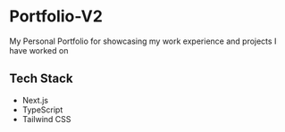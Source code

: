 # Portfolio-V2
  My Personal Portfolio for showcasing my work experience and projects I have worked on
  
## Tech Stack
  - Next.js
  - TypeScript
  - Tailwind CSS
